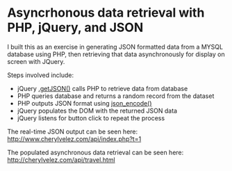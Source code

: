# Asyncrhonous data retrieval with PHP, jQuery, and JSON
<p>I built this as an exercise in generating JSON formatted data from a MYSQL database using PHP, then retrieving that data asynchronously for display on screen with JQuery.</p>
<p>Steps involved include:</p>
<ul>
  <li>jQuery <a href="http://api.jquery.com/jquery.getjson/" target="_blank">.getJSON()</a> calls PHP to retrieve data from database</li>
  <li>PHP queries database and returns a random record from the dataset</li>
  <li>PHP outputs JSON format using <a href="http://php.net/manual/en/function.json-encode.php" target="_blank">json_encode()</a></li>
  <li>jQuery populates the DOM with the returned JSON data</li>
  <li>jQuery listens for button click to repeat the process</li>
</ul>

<p>The real-time JSON output can be seen here: <a href="http://cherylvelez.com/api/index.php?t=1" target="_blank">http://www.cherylvelez.com/api/index.php?t=1</a></p>
<p>The populated asynchronous data retrieval can be seen here: <a href="http://cherylvelez.com/api/travel.html" target="_blank">http://cherylvelez.com/api/travel.html</a></p>